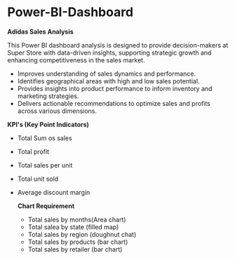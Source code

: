 # Power-BI-Dashboard
**Adidas Sales Analysis**


This Power BI dashboard analysis is designed to provide decision-makers at Super Store with data-driven insights, supporting strategic growth and enhancing competitiveness in the sales market.

- Improves understanding of sales dynamics and performance.
- Identifies geographical areas with high and low sales potential.
- Provides insights into product performance to inform inventory and marketing strategies.
- Delivers actionable recommendations to optimize sales and profits across various dimensions.

**KPI's (Key Point Indicators)**

- Total Sum os sales
- Total profit
- Total sales per unit
- Total unit sold
- Average discount margin

  **Chart Requirement**

  - Total sales by months(Area chart)
  - Total salea by state (filled map)
  - Total sales by region (doughnut chat)
  - Total sales by products (bar chart)
  - Total sales by retailer (bar chart)
